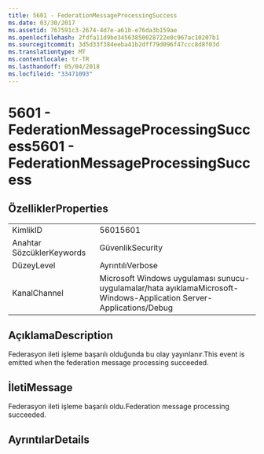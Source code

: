 ```yaml
---
title: 5601 - FederationMessageProcessingSuccess
ms.date: 03/30/2017
ms.assetid: 767591c3-2674-4d7e-a61b-e76da3b159ae
ms.openlocfilehash: 2fdfa11d9be34563850028722e0c967ac10207b1
ms.sourcegitcommit: 3d5d33f384eeba41b2dff79d096f47ccc8d8f03d
ms.translationtype: MT
ms.contentlocale: tr-TR
ms.lasthandoff: 05/04/2018
ms.locfileid: "33471093"
---
```

# <a name="5601---federationmessageprocessingsuccess"></a><span data-ttu-id="4d18c-102">5601 - FederationMessageProcessingSuccess</span><span class="sxs-lookup"><span data-stu-id="4d18c-102">5601 - FederationMessageProcessingSuccess</span></span>
## <a name="properties"></a><span data-ttu-id="4d18c-103">Özellikler</span><span class="sxs-lookup"><span data-stu-id="4d18c-103">Properties</span></span>  
  
|||  
|-|-|  
|<span data-ttu-id="4d18c-104">Kimlik</span><span class="sxs-lookup"><span data-stu-id="4d18c-104">ID</span></span>|<span data-ttu-id="4d18c-105">5601</span><span class="sxs-lookup"><span data-stu-id="4d18c-105">5601</span></span>|  
|<span data-ttu-id="4d18c-106">Anahtar Sözcükler</span><span class="sxs-lookup"><span data-stu-id="4d18c-106">Keywords</span></span>|<span data-ttu-id="4d18c-107">Güvenlik</span><span class="sxs-lookup"><span data-stu-id="4d18c-107">Security</span></span>|  
|<span data-ttu-id="4d18c-108">Düzey</span><span class="sxs-lookup"><span data-stu-id="4d18c-108">Level</span></span>|<span data-ttu-id="4d18c-109">Ayrıntılı</span><span class="sxs-lookup"><span data-stu-id="4d18c-109">Verbose</span></span>|  
|<span data-ttu-id="4d18c-110">Kanal</span><span class="sxs-lookup"><span data-stu-id="4d18c-110">Channel</span></span>|<span data-ttu-id="4d18c-111">Microsoft Windows uygulaması sunucu-uygulamalar/hata ayıklama</span><span class="sxs-lookup"><span data-stu-id="4d18c-111">Microsoft-Windows-Application Server-Applications/Debug</span></span>|  
  
## <a name="description"></a><span data-ttu-id="4d18c-112">Açıklama</span><span class="sxs-lookup"><span data-stu-id="4d18c-112">Description</span></span>  
 <span data-ttu-id="4d18c-113">Federasyon ileti işleme başarılı olduğunda bu olay yayınlanır.</span><span class="sxs-lookup"><span data-stu-id="4d18c-113">This event is emitted when the federation message processing succeeded.</span></span>  
  
## <a name="message"></a><span data-ttu-id="4d18c-114">İleti</span><span class="sxs-lookup"><span data-stu-id="4d18c-114">Message</span></span>  
 <span data-ttu-id="4d18c-115">Federasyon ileti işleme başarılı oldu.</span><span class="sxs-lookup"><span data-stu-id="4d18c-115">Federation message processing succeeded.</span></span>  
  
## <a name="details"></a><span data-ttu-id="4d18c-116">Ayrıntılar</span><span class="sxs-lookup"><span data-stu-id="4d18c-116">Details</span></span>
